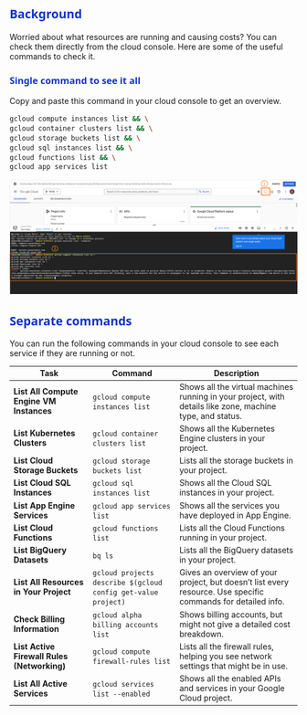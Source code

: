 
## <span style="color: #1434CB; font-family: Segoe UI, sans-serif;"> Background</span>

Worried about what resources are running and causing costs? You can check them directly from the cloud console. Here are some of the useful commands to check it.

### <span style="color: #1434CB; font-family: Segoe UI, sans-serif;">Single command to see it all</span>

Copy and paste this command in your cloud console to get an overview.

```bash
gcloud compute instances list && \
gcloud container clusters list && \
gcloud storage buckets list && \
gcloud sql instances list && \
gcloud functions list && \
gcloud app services list
```

![](images/2024-08-28-22-05-24.png)



## <span style="color: #1434CB; font-family: Segoe UI, sans-serif;">Separate commands</span>

You can run the following commands in your cloud console to see each service if they are running or not.

| **Task**                                      | **Command**                                  | **Description**                                                                                                                         |
|-----------------------------------------------|----------------------------------------------|-----------------------------------------------------------------------------------------------------------------------------------------|
| **List All Compute Engine VM Instances**      | `gcloud compute instances list`              | Shows all the virtual machines running in your project, with details like zone, machine type, and status.                               |
| **List Kubernetes Clusters**                  | `gcloud container clusters list`             | Shows all the Kubernetes Engine clusters in your project.                                                                               |
| **List Cloud Storage Buckets**                | `gcloud storage buckets list`                | Lists all the storage buckets in your project.                                                                                          |
| **List Cloud SQL Instances**                  | `gcloud sql instances list`                  | Shows all the Cloud SQL instances in your project.                                                                                      |
| **List App Engine Services**                  | `gcloud app services list`                   | Shows all the services you have deployed in App Engine.                                                                                 |
| **List Cloud Functions**                      | `gcloud functions list`                      | Lists all the Cloud Functions running in your project.                                                                                  |
| **List BigQuery Datasets**                    | `bq ls`                                      | Lists all the BigQuery datasets in your project.                                                                                        |
| **List All Resources in Your Project**        | `gcloud projects describe $(gcloud config get-value project)` | Gives an overview of your project, but doesn’t list every resource. Use specific commands for detailed info.                              |
| **Check Billing Information**                 | `gcloud alpha billing accounts list`         | Shows billing accounts, but might not give a detailed cost breakdown.                                                                   |
| **List Active Firewall Rules (Networking)**   | `gcloud compute firewall-rules list`         | Lists all the firewall rules, helping you see network settings that might be in use.                                                    |
| **List All Active Services**                  | `gcloud services list --enabled`             | Shows all the enabled APIs and services in your Google Cloud project.                                                                   |
